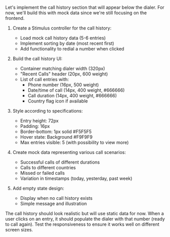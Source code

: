 Let's implement the call history section that will appear below the dialer. For now, we'll build this with mock data since we're still focusing on the frontend.

1. Create a Stimulus controller for the call history:
   - Load mock call history data (5-6 entries)
   - Implement sorting by date (most recent first)
   - Add functionality to redial a number when clicked

2. Build the call history UI:
   - Container matching dialer width (320px)
   - "Recent Calls" header (20px, 600 weight)
   - List of call entries with:
     - Phone number (16px, 500 weight)
     - Date/time of call (14px, 400 weight, #666666)
     - Call duration (14px, 400 weight, #666666)
     - Country flag icon if available

3. Style according to specifications:
   - Entry height: 72px
   - Padding: 16px
   - Border-bottom: 1px solid #F5F5F5
   - Hover state: Background #F9F9F9
   - Max entries visible: 5 (with possibility to view more)

4. Create mock data representing various call scenarios:
   - Successful calls of different durations
   - Calls to different countries
   - Missed or failed calls
   - Variation in timestamps (today, yesterday, past week)

5. Add empty state design:
   - Display when no call history exists
   - Simple message and illustration

The call history should look realistic but will use static data for now. When a user clicks on an entry, it should populate the dialer with that number (ready to call again). Test the responsiveness to ensure it works well on different screen sizes.